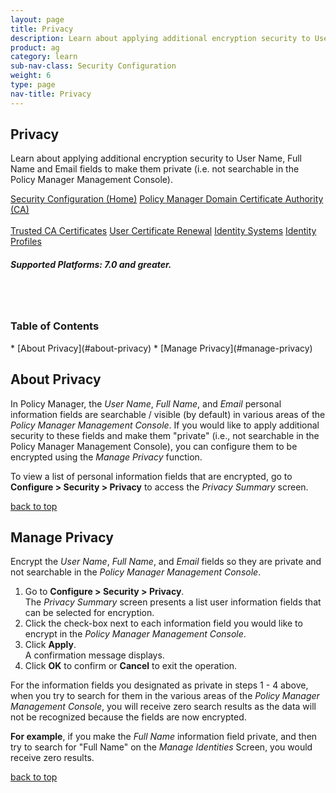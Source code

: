 ```yaml
---
layout: page
title: Privacy
description: Learn about applying additional encryption security to User Name, Full Name and Email fields to make them private (i.e. not searchable in the Policy Manager Management Console).
product: ag
category: learn
sub-nav-class: Security Configuration
weight:	6
type: page
nav-title: Privacy
---
```


## Privacy
Learn about applying additional encryption security to User Name, Full Name and Email fields to make them private (i.e. not searchable in the Policy Manager Management Console).

<a href="../security_config/security_configuration_toc.html" class="button secondary">Security Configuration (Home)</a> <a href="../security_config/policy_manager_domain.html" class="button secondary">Policy Manager Domain </a> <a href="../security_config/certificate_authority.html" class="button secondary">Certificate Authority (CA)</a> <br><br> <a href="../security_config/trusted_ca_certificates.html" class="button secondary">Trusted CA Certificates</a> <a href="../security_config/user_certificate_renewal.html" class="button secondary">User Certificate Renewal</a> <a href="../security_config/identity_systems.html" class="button secondary">Identity Systems</a> <a href="../security_config/identity_profiles.html" class="button secondary">Identity Profiles</a>

<h5 class="stamp">Supported Platforms: 7.0 and greater.</h5><br><br>

<div class = "divider1"></div>

### Table of Contents
<div id="toc-marker"></div>
* [About Privacy](#about-privacy)
* [Manage Privacy](#manage-privacy)

<div class = "divider1"></div>

## About Privacy

In Policy Manager, the *User Name*, *Full Name*, and *Email* personal information fields are searchable / visible (by default) in various areas of the *Policy Manager Management Console*. If you would like to apply additional security to these fields and make them "private" (i.e., not searchable in the Policy Manager Management Console), you can configure them to be encrypted using the *Manage Privacy* function. 

To view a list of personal information fields that are encrypted, go to **Configure > Security > Privacy** to access the *Privacy Summary* screen.

<a href="#top">back to top</a> 

## Manage Privacy

Encrypt the *User Name*, *Full Name*, and *Email* fields so they are private and not searchable in the *Policy Manager Management Console*.

1. Go to **Configure > Security > Privacy**.    
The *Privacy Summary* screen presents a list user information fields that can be selected for encryption. 
2. Click the check-box next to each information field you would like to encrypt in the *Policy Manager Management Console*.
3. Click **Apply**.  
A confirmation message displays.
4. Click **OK** to confirm or **Cancel** to exit the operation.

For the information fields you designated as private in steps 1 - 4 above, when you try to search for them in the various areas of the *Policy Manager Management Console*, you will receive zero search results as the data will not be recognized because the fields are now encrypted. 

**For example**, if you make the *Full Name* information field private, and then try to search for "Full Name" on the *Manage Identities* Screen, you would receive zero results.

<a href="#top">back to top</a> 

